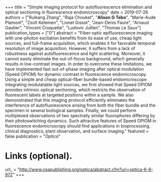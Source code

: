 +++ title = "Simple imaging protocol for autofluorescence elimination and optical sectioning in fluorescence endomicroscopy" 
date = 2019-07-26 
authors = ["Ruikang Zhang", "Raja Chouket", "**Alison G Tebo**", "Marie-Aude Plamont", "Zsolt Kelemen", "Lionel Gissot", "Jean-Denis Faure", "Arnaud Gautier", "Vincent Croquette", "Ludovic Jullien", "Thomas Le Saux"] 
publication_types = ["0"] 
abstract = "Fiber-optic epifluorescence imaging with one-photon excitation benefits from its ease of use, cheap light sources, and full-frame acquisition, which enables it for favorable temporal resolution of image acquisition. However, it suffers from a lack of robustness against autofluorescence and light scattering. Moreover, it cannot easily eliminate the out-of-focus background, which generally results in low-contrast images. In order to overcome these limitations, we have implemented fast out-of-phase imaging after optical modulation (Speed OPIOM) for dynamic contrast in fluorescence endomicroscopy. Using a simple and cheap optical-fiber bundle-based endomicroscope integrating modulatable light sources, we first showed that Speed OPIOM provides intrinsic optical sectioning, which restricts the observation of fluorescent labels at targeted positions within a sample. We also demonstrated that this imaging protocol efficiently eliminates the interference of autofluorescence arising from both the fiber bundle and the specimen in several biological samples. Finally, we could perform multiplexed observations of two spectrally similar fluorophores differing by their photoswitching dynamics. Such attractive features of Speed OPIOM in fluorescence endomicroscopy should find applications in bioprocessing, clinical diagnostics, plant observation, and surface imaging." 
featured = false 
publication = "*Optica*" 
# Links (optional).
url_ = "http://www.osapublishing.org/optica/abstract.cfm?uri=optica-6-8-972"
+++
